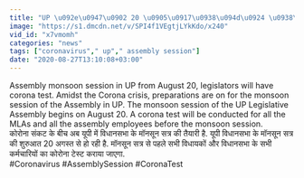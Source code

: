 ```yaml
---
title: "UP \u092e\u0947\u0902 20 \u0905\u0917\u0938\u094d\u0924 \u0938\u0947 Assembly Monsoon Session, \u0935\u093f\u0927\u093e\u092f\u0915\u094b\u0902 \u0915\u093e \u0939\u094b\u0917\u093e Corona Test \u0935\u0928\u0907\u0902\u0921\u093f\u092f\u093e \u0939\u093f\u0902\u0926\u0940"
image: "https://s1.dmcdn.net/v/SPI4f1VEgtjLYkKdo/x240"
vid_id: "x7vmomh"
categories: "news"
tags: ["coronavirus"," up"," assembly session"]
date: "2020-08-27T13:10:08+03:00"
---
```

Assembly monsoon session in UP from August 20, legislators will have corona test. Amidst the Corona crisis, preparations are on for the monsoon session of the Assembly in UP. The monsoon session of the UP Legislative Assembly begins on August 20. A corona test will be conducted for all the MLAs and all the assembly employees before the monsoon session.    <br>कोरोना संकट के बीच अब यूपी में विधानसभा के मॉनसून सत्र की तैयारी है. यूपी विधानसभा के मॉनसून सत्र की शुरुआत 20 अगस्त से हो रही है. मॉनसून सत्र से पहले सभी विधायकों और विधानसभा के सभी कर्मचारियों का कोरोना टेस्ट कराया जाएगा.    <br>#Coronavirus #AssemblySession #CoronaTest
